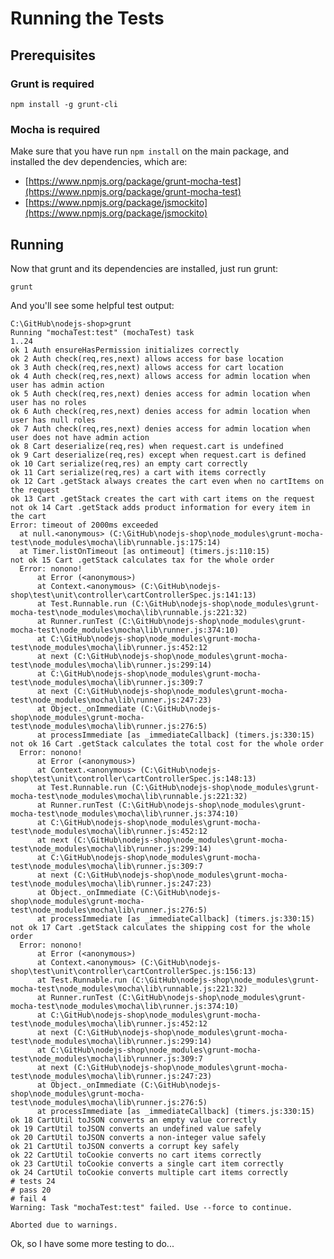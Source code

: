 # Running the Tests #

## Prerequisites ##

### Grunt is required ###

    npm install -g grunt-cli

### Mocha is required ###

Make sure that you have run `npm install` on the main package, and installed the dev dependencies, which are:

 * [https://www.npmjs.org/package/grunt-mocha-test](https://www.npmjs.org/package/grunt-mocha-test)
 * [https://www.npmjs.org/package/jsmockito](https://www.npmjs.org/package/jsmockito)

## Running ##

Now that grunt and its dependencies are installed, just run grunt:

    grunt

And you'll see some helpful test output:


    C:\GitHub\nodejs-shop>grunt
    Running "mochaTest:test" (mochaTest) task
    1..24
    ok 1 Auth ensureHasPermission initializes correctly
    ok 2 Auth check(req,res,next) allows access for base location
    ok 3 Auth check(req,res,next) allows access for cart location
	ok 4 Auth check(req,res,next) allows access for admin location when user has admin action
	ok 5 Auth check(req,res,next) denies access for admin location when user has no roles
	ok 6 Auth check(req,res,next) denies access for admin location when user has null roles
	ok 7 Auth check(req,res,next) denies access for admin location when user does not have admin action
	ok 8 Cart deserialize(req,res) when request.cart is undefined
	ok 9 Cart deserialize(req,res) except when request.cart is defined
	ok 10 Cart serialize(req,res) an empty cart correctly
	ok 11 Cart serialize(req,res) a cart with items correctly
	ok 12 Cart .getStack always creates the cart even when no cartItems on the request
	ok 13 Cart .getStack creates the cart with cart items on the request
	not ok 14 Cart .getStack adds product information for every item in the cart
  	Error: timeout of 2000ms exceeded
      at null.<anonymous> (C:\GitHub\nodejs-shop\node_modules\grunt-mocha-test\node_modules\mocha\lib\runnable.js:175:14)
      at Timer.listOnTimeout [as ontimeout] (timers.js:110:15)
	not ok 15 Cart .getStack calculates tax for the whole order
	  Error: nonono!
	      at Error (<anonymous>)
	      at Context.<anonymous> (C:\GitHub\nodejs-shop\test\unit\controller\cartControllerSpec.js:141:13)
	      at Test.Runnable.run (C:\GitHub\nodejs-shop\node_modules\grunt-mocha-test\node_modules\mocha\lib\runnable.js:221:32)
	      at Runner.runTest (C:\GitHub\nodejs-shop\node_modules\grunt-mocha-test\node_modules\mocha\lib\runner.js:374:10)
	      at C:\GitHub\nodejs-shop\node_modules\grunt-mocha-test\node_modules\mocha\lib\runner.js:452:12
	      at next (C:\GitHub\nodejs-shop\node_modules\grunt-mocha-test\node_modules\mocha\lib\runner.js:299:14)
	      at C:\GitHub\nodejs-shop\node_modules\grunt-mocha-test\node_modules\mocha\lib\runner.js:309:7
	      at next (C:\GitHub\nodejs-shop\node_modules\grunt-mocha-test\node_modules\mocha\lib\runner.js:247:23)
	      at Object._onImmediate (C:\GitHub\nodejs-shop\node_modules\grunt-mocha-test\node_modules\mocha\lib\runner.js:276:5)
	      at processImmediate [as _immediateCallback] (timers.js:330:15)
	not ok 16 Cart .getStack calculates the total cost for the whole order
	  Error: nonono!
	      at Error (<anonymous>)
	      at Context.<anonymous> (C:\GitHub\nodejs-shop\test\unit\controller\cartControllerSpec.js:148:13)
	      at Test.Runnable.run (C:\GitHub\nodejs-shop\node_modules\grunt-mocha-test\node_modules\mocha\lib\runnable.js:221:32)
	      at Runner.runTest (C:\GitHub\nodejs-shop\node_modules\grunt-mocha-test\node_modules\mocha\lib\runner.js:374:10)
	      at C:\GitHub\nodejs-shop\node_modules\grunt-mocha-test\node_modules\mocha\lib\runner.js:452:12
	      at next (C:\GitHub\nodejs-shop\node_modules\grunt-mocha-test\node_modules\mocha\lib\runner.js:299:14)
	      at C:\GitHub\nodejs-shop\node_modules\grunt-mocha-test\node_modules\mocha\lib\runner.js:309:7
	      at next (C:\GitHub\nodejs-shop\node_modules\grunt-mocha-test\node_modules\mocha\lib\runner.js:247:23)
	      at Object._onImmediate (C:\GitHub\nodejs-shop\node_modules\grunt-mocha-test\node_modules\mocha\lib\runner.js:276:5)
	      at processImmediate [as _immediateCallback] (timers.js:330:15)
	not ok 17 Cart .getStack calculates the shipping cost for the whole order
	  Error: nonono!
	      at Error (<anonymous>)
	      at Context.<anonymous> (C:\GitHub\nodejs-shop\test\unit\controller\cartControllerSpec.js:156:13)
	      at Test.Runnable.run (C:\GitHub\nodejs-shop\node_modules\grunt-mocha-test\node_modules\mocha\lib\runnable.js:221:32)
	      at Runner.runTest (C:\GitHub\nodejs-shop\node_modules\grunt-mocha-test\node_modules\mocha\lib\runner.js:374:10)
	      at C:\GitHub\nodejs-shop\node_modules\grunt-mocha-test\node_modules\mocha\lib\runner.js:452:12
	      at next (C:\GitHub\nodejs-shop\node_modules\grunt-mocha-test\node_modules\mocha\lib\runner.js:299:14)
	      at C:\GitHub\nodejs-shop\node_modules\grunt-mocha-test\node_modules\mocha\lib\runner.js:309:7
	      at next (C:\GitHub\nodejs-shop\node_modules\grunt-mocha-test\node_modules\mocha\lib\runner.js:247:23)
	      at Object._onImmediate (C:\GitHub\nodejs-shop\node_modules\grunt-mocha-test\node_modules\mocha\lib\runner.js:276:5)
	      at processImmediate [as _immediateCallback] (timers.js:330:15)
	ok 18 CartUtil toJSON converts an empty value correctly
	ok 19 CartUtil toJSON converts an undefined value safely
	ok 20 CartUtil toJSON converts a non-integer value safely
	ok 21 CartUtil toJSON converts a corrupt key safely
	ok 22 CartUtil toCookie converts no cart items correctly
	ok 23 CartUtil toCookie converts a single cart item correctly
	ok 24 CartUtil toCookie converts multiple cart items correctly
	# tests 24
	# pass 20
	# fail 4
	Warning: Task "mochaTest:test" failed. Use --force to continue.

	Aborted due to warnings.

Ok, so I have some more testing to do...